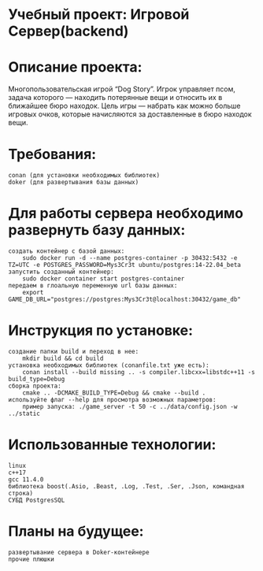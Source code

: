 # Учебный проект: Игровой Сервер(backend)
# Описание проекта:
Многопользовательская игрой “Dog Story”. 
	Игрок управляет псом, задача которого — находить потерянные вещи и относить их в ближайшее бюро находок.
	Цель игры — набрать как можно больше игровых очков, которые начисляются за доставленные в бюро находок вещи.

# Требования:
	conan (для установки необходимых библиотек)
	doker (для развертывания базы данных)
	
# Для работы сервера необходимо развернуть базу данных:
	создать контейнер с базой данных: 
		sudo docker run -d --name postgres-container -p 30432:5432 -e TZ=UTC -e POSTGRES_PASSWORD=Mys3Cr3t ubuntu/postgres:14-22.04_beta
	запустить созданный контейнер:
		sudo docker container start postgres-container
	передаем в глоальную переменную url базы данных:
		export GAME_DB_URL="postgres://postgres:Mys3Cr3t@localhost:30432/game_db"
			
# Инструкция по установке: 
	создание папки build и переход в нее:
		mkdir build && cd build
	установка необходимых библиотек (conanfile.txt уже есть):
		conan install --build missing .. -s compiler.libcxx=libstdc++11 -s build_type=Debug
	сборка проекта:
		cmake .. -DCMAKE_BUILD_TYPE=Debug && cmake --build .
	используйте флаг --help для просмотра возможных параметров:
		пример запуска: ./game_server -t 50 -c ../data/config.json -w ../static

# Использованные технологии:
	linux
	c++17
	gcc 11.4.0
	библиотека boost(.Asio, .Beast, .Log, .Test, .Ser, .Json, командная строка)
	СУБД PostgresSQL

# Планы на будущее:
	развертывание сервера в Doker-контейнере
	прочие плюшки

